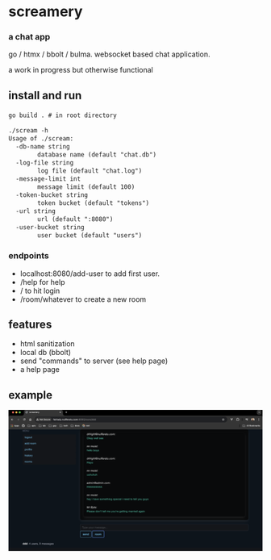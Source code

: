 # screamery

### a chat app

go / htmx / bbolt / bulma. websocket based chat application.

a work in progress but otherwise functional

## install and run
`go build . # in root directory`

```
./scream -h
Usage of ./scream:
  -db-name string
    	database name (default "chat.db")
  -log-file string
    	log file (default "chat.log")
  -message-limit int
    	message limit (default 100)
  -token-bucket string
    	token bucket (default "tokens")
  -url string
    	url (default ":8080")
  -user-bucket string
    	user bucket (default "users")
```

### endpoints
- localhost:8080/add-user to add first user.
- /help for help
- / to hit login
- /room/whatever to create a new room
## features
- html sanitization
- local db (bbolt)
- send "commands" to server (see help page)
- a help page


## example

![room_example](docs/example.png)
